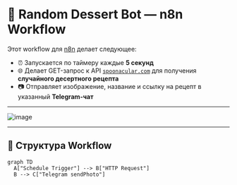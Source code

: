 # 🍰 Random Dessert Bot — n8n Workflow

Этот workflow для [n8n](https://n8n.io) делает следующее:

- ⏰ Запускается по таймеру каждые **5 секунд**
- 🌐 Делает GET-запрос к API [`spoonacular.com`](https://spoonacular.com/food-api) для получения **случайного десертного рецепта**
- 📷 Отправляет изображение, название и ссылку на рецепт в указанный **Telegram-чат**

---

![image](https://github.com/user-attachments/assets/072cc1e4-ace4-4e4d-905b-a89ae8af99c2)

---

## 🔧 Структура Workflow

```mermaid
graph TD
  A["Schedule Trigger"] --> B["HTTP Request"]
  B --> C["Telegram sendPhoto"]
